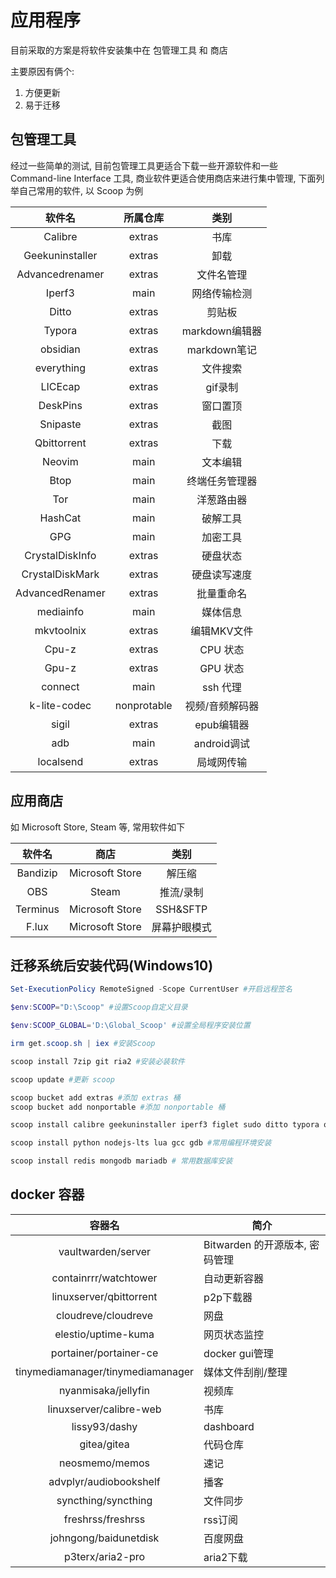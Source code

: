 # 应用程序

目前采取的方案是将软件安装集中在 包管理工具 和 商店

主要原因有俩个:

1. 方便更新
2. 易于迁移

## 包管理工具

经过一些简单的测试, 目前包管理工具更适合下载一些开源软件和一些 Command-line Interface 工具, 商业软件更适合使用商店来进行集中管理, 下面列举自己常用的软件, 以 Scoop 为例

| 软件名  | 所属仓库 |    类别     |
| :-----: | :------: | :---------: |
| Calibre |  extras  | 书库 |
|Geekuninstaller|extras|卸载|
|Advancedrenamer|extras|文件名管理|
|Iperf3|main|网络传输检测|
|Ditto|extras|剪贴板|
|Typora|extras|markdown编辑器|
|obsidian|extras|markdown笔记|
|everything|extras|文件搜索|
|LICEcap|extras|gif录制|
|DeskPins|extras|窗口置顶|
|Snipaste|extras|截图|
|Qbittorrent|extras|下载|
|Neovim|main|文本编辑|
|Btop|main|终端任务管理器|
|Tor|main|洋葱路由器|
|HashCat|main|破解工具|
|GPG|main|加密工具|
|CrystalDiskInfo|extras|硬盘状态|
|CrystalDiskMark|extras|硬盘读写速度|
|AdvancedRenamer|extras|批量重命名|
|mediainfo|main|媒体信息|
|mkvtoolnix|extras|编辑MKV文件|
|Cpu-z|extras|CPU 状态|
|Gpu-z|extras|GPU 状态|
|connect|main|ssh 代理|
|k-lite-codec|nonprotable|视频/音频解码器|
|sigil|extras|epub编辑器|
|adb|main|android调试|
|localsend|extras|局域网传输|


## 应用商店

如 Microsoft Store, Steam 等, 常用软件如下

|  软件名  |      商店       |     类别     |
| :------: | :-------------: | :----------: |
| Bandizip | Microsoft Store |    解压缩    |
|   OBS    |      Steam      |  推流/录制   |
| Terminus | Microsoft Store |   SSH&SFTP   |
|  F.lux   | Microsoft Store | 屏幕护眼模式 |


## 迁移系统后安装代码(Windows10)

```powershell
Set-ExecutionPolicy RemoteSigned -Scope CurrentUser #开启远程签名

$env:SCOOP="D:\Scoop" #设置Scoop自定义目录

$env:SCOOP_GLOBAL='D:\Global_Scoop' #设置全局程序安装位置

irm get.scoop.sh | iex #安装Scoop

scoop install 7zip git ria2 #安装必装软件

scoop update #更新 scoop

scoop bucket add extras #添加 extras 桶
scoop bucket add nonportable #添加 nonportable 桶

scoop install calibre geekuninstaller iperf3 figlet sudo ditto typora obsidian everything deskpins qbittorrent tor telegram hashcat gpg crystaldiskinfo crystaldiskmark advancedrenamer LICEcap connect k-lite-codec-pack-mega-np sigil adb

scoop install python nodejs-lts lua gcc gdb #常用编程环境安装

scoop install redis mongodb mariadb # 常用数据库安装
```


## docker 容器

|容器名|简介|
|:---:|---|
|vaultwarden/server| Bitwarden 的开源版本, 密码管理|
|containrrr/watchtower|自动更新容器|
|linuxserver/qbittorrent|p2p下载器|
|cloudreve/cloudreve|网盘|
|elestio/uptime-kuma|网页状态监控|
|portainer/portainer-ce|docker gui管理|
|tinymediamanager/tinymediamanager|媒体文件刮削/整理|
|nyanmisaka/jellyfin|视频库|
|linuxserver/calibre-web|书库|
|lissy93/dashy|dashboard|
|gitea/gitea|代码仓库|
|neosmemo/memos|速记|
|advplyr/audiobookshelf|播客|
|syncthing/syncthing|文件同步|
|freshrss/freshrss|rss订阅|
|johngong/baidunetdisk|百度网盘|
|p3terx/aria2-pro|aria2下载|

